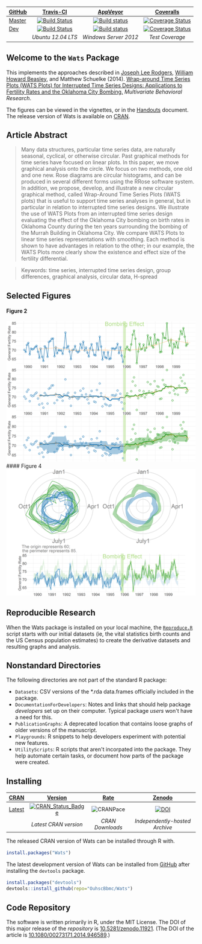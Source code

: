 <!-- rmarkdown v1 -->

| [GitHub](https://github.com/OuhscBbmc/Wats) | [Travis-CI](https://travis-ci.org/OuhscBbmc/Wats/builds) | [AppVeyor](https://ci.appveyor.com/project/wibeasley/Wats/history) | [Coveralls](https://coveralls.io/r/OuhscBbmc/Wats) |
| :----- | :---------------------------: | :-----------------------------: | :-------: |
| [Master](https://github.com/OuhscBbmc/Wats/tree/master) | [![Build Status](https://travis-ci.org/OuhscBbmc/Wats.svg?branch=master)](https://travis-ci.org/OuhscBbmc/Wats) | [![Build status](https://ci.appveyor.com/api/projects/status/2wkbuwqcmog4nhxf/branch/master?svg=true)](https://ci.appveyor.com/project/wibeasley/wats/branch/master) | [![Coverage Status](https://coveralls.io/repos/wibeasley/Wats/badge.svg?branch=master)](https://coveralls.io/r/OuhscBbmc/Wats?branch=master) |
| [Dev](https://github.com/OuhscBbmc/Wats/tree/dev) | [![Build Status](https://travis-ci.org/OuhscBbmc/Wats.svg?branch=dev)](https://travis-ci.org/OuhscBbmc/Wats) | [![Build status](https://ci.appveyor.com/api/projects/status/2wkbuwqcmog4nhxf/branch/dev?svg=true)](https://ci.appveyor.com/project/wibeasley/wats/branch/dev) | [![Coverage Status](https://coveralls.io/repos/OuhscBbmc/Wats/badge.svg?branch=dev)](https://coveralls.io/r/OuhscBbmc/Wats?branch=dev) | -- |
| | *Ubuntu 12.04 LTS* | *Windows Server 2012* | *Test Coverage* | *Independently-hosted Archive* |

## Welcome to the `Wats` Package
This implements the approaches described in
[Joseph Lee Rodgers](http://www.vanderbilt.edu/psychological_sciences/bio/joe-rodgers), [William Howard Beasley](https://scholar.google.com/citations?user=ffsJTC0AAAAJ), and Matthew Schuelke (2014).
[Wrap-around Time Series Plots (WATS Plots) for Interrupted Time Series Designs:
Applications to Fertility Rates and the Oklahoma City Bombing.](http://www.tandfonline.com/doi/abs/10.1080/00273171.2014.946589) *Multivariate Behavioral Research*.

The figures can be viewed in the vignettes, or in the [Handouts](https://github.com/OuhscBbmc/Wats/blob/master/UtilityScripts/Handouts.md) document.  The release version of Wats is available on [CRAN](http://cran.r-project.org/web/packages/Wats/).

## Article Abstract
> Many data structures, particular time series data, are naturally seasonal, cyclical, or otherwise circular.  Past graphical methods for time series have focused on linear plots.  In this paper, we move graphical analysis onto the circle.  We focus on two methods, one old and one new.  Rose diagrams are circular histograms, and can be produced in several different forms using the RRose software system.  In addition, we propose, develop, and illustrate a new circular graphical method, called Wrap-Around Time Series Plots (WATS plots) that is useful to support time series analyses in general, but in particular in relation to interrupted time series designs.  We illustrate the use of WATS Plots from an interrupted time series design evaluating the effect of the Oklahoma City bombing on birth rates in Oklahoma County during the ten years surrounding the bombing of the Murrah Building in Oklahoma City.  We compare WATS Plots to linear time series representations with smoothing.  Each method is shown to have advantages in relation to the other; in our example, the WATS Plots more clearly show the existence and effect size of the fertility differential.

> Keywords:  time series, interrupted time series design, group differences, graphical analysis, circular data, H-spread

## Selected Figures
#### Figure 2

<img src="./vignettes/figure_mbr_rmd/Figure2Stylized-1.png" alt="Figure2Stylized" style="width: 600px;"/>
#### Figure 4

<img src="./vignettes/figure_mbr_rmd/Figure6-1.png" alt="Figure6" style="width: 600px;"/>

## Reproducible Research
When the Wats package is installed on your local machine, the [`Reproduce.R`](https://github.com/OuhscBbmc/Wats/blob/master/UtilityScripts/Reproduce.R) script starts with our initial datasets (ie, the vital statistics birth counts and the US Census population estimates) to create the derivative datasets and resulting graphs and analysis.

## Nonstandard Directories
The following directories are not part of the standard R package:
 * `Datasets`: CSV versions of the *.rda data.frames officially included in the package.
 * `DocumentationForDevelopers`: Notes and links that should help package *developers* set up on their computer.  Typical package *users* won't have a need for this.
 * `PublicationGraphs`: A deprecated location that contains loose graphs of older versions of the manuscript.
 * `Playgrounds`: R snippets to help developers experiment with potential new features.
 * `UtilityScripts`: R scripts that aren't incorpated into the package.  They help automate certain tasks, or document how parts of the package were created.

## Installing 

| [CRAN](http://cran.rstudio.com/) | [Version](http://cran.r-project.org/web/packages/Wats/) | [Rate](http://cranlogs.r-pkg.org/) | [Zenodo](https://zenodo.org/search?ln=en&p=redcapr) | 
|  :---- | :----: | :----: | :----: |
| [Latest](http://cran.r-project.org/web/packages/Wats/) | [![CRAN_Status_Badge](http://www.r-pkg.org/badges/version/Wats)](http://cran.r-project.org/web/packages/Wats) | ![CRANPace](http://cranlogs.r-pkg.org/badges/Wats) | [![DOI](https://zenodo.org/badge/4971/OuhscBbmc/Wats.png)](http://dx.doi.org/10.5281/zenodo.11921) |
|   | *Latest CRAN version* | *CRAN Downloads* | *Independently-hosted Archive* |

The released CRAN version of Wats can be installed through R with.
```R
install.packages("Wats")
```

The latest development version of Wats can be installed from [GitHub](https://github.com/OuhscBbmc/Wats) after installing the `devtools` package.
```R
install.packages("devtools")
devtools::install_github(repo="OuhscBbmc/Wats")
```

## Code Repository
The software is written primarily in R, under the MIT License.  The DOI of this major release of the *repository* is [10.5281/zenodo.11921](http://dx.doi.org/10.5281/zenodo.11921).  (The DOI of the article is [10.1080/00273171.2014.946589](http://www.tandfonline.com/doi/abs/10.1080/00273171.2014.946589).)
